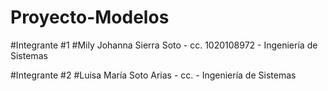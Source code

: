 # Proyecto-Modelos
#Integrante #1 
#Mily Johanna Sierra Soto - cc. 1020108972 - Ingeniería de Sistemas

#Integrante #2
#Luisa María Soto Arias - cc. - Ingeniería de Sistemas
